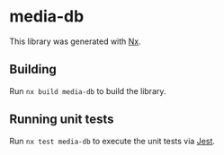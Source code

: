 # media-db

This library was generated with [Nx](https://nx.dev).

## Building

Run `nx build media-db` to build the library.

## Running unit tests

Run `nx test media-db` to execute the unit tests via [Jest](https://jestjs.io).
